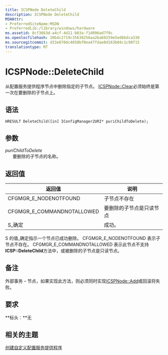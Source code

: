 ```yaml
---
title: ICSPNode DeleteChild
description: ICSPNode DeleteChild
MSHAttr:
- PreferredSiteName:MSDN
- PreferredLib:/library/windows/hardware
ms.assetid: 8cf3663d-a4cf-4d11-b03a-f1d096ad7f9c
ms.openlocfilehash: 20b4c2719c35638256aa2ba69259e5ed6bdca338
ms.sourcegitcommit: d33e870dc4850bf0ea47fdae0d163b04c1c90f15
translationtype: MT
---
```

# <a name="icspnodedeletechild"></a>ICSPNode::DeleteChild

从配置服务提供程序节点中删除指定的子节点。 [ICSPNode::Clear](icspnodeclear.md)必须始终是第一次在要删除的子节点上。

## <a name="syntax"></a>语法

``` syntax
HRESULT DeleteChild([in] IConfigManager2URI* puriChildToDelete);
```

## <a name="parameters"></a>参数

<a href="" id="purichildtodelete"></a>*puriChildToDelete*  
&nbsp;&nbsp;&nbsp;&nbsp;&nbsp;&nbsp;要删除的子节点的名称。

## <a name="return-values"></a>返回值

| 返回值                 | 说明                                      |
|------------------------------|--------------------------------------------------|
| CFGMGR\_E\_NODENOTFOUND      | 子节点不存在                    |
| CFGMGR\_E\_COMMANDNOTALLOWED | 要删除的子节点是只读节点 |
| S\_确定                        | 成功。                                         |

 
S 的值\_确定指示一个节点已成功删除。 CFGMGR\_E\_NODENOTFOUND 表示子节点不存在。 CFGMGR\_E\_COMMANDNOTALLOWED 表示此节点不支持**ICSP::DeleteChild**方法中，或被删除的子节点是只读节点。

## <a name="remarks"></a>备注

外部事务 – 节点，如果实现此方法，则必须同时实现[ICSPNode::Add](icspnodeadd.md)或回滚将失败。

## <a name="requirements"></a>要求

**标头︰**无

## <a name="related-topics"></a>相关的主题

[创建自定义配置服务提供程序](create-a-custom-configuration-service-provider.md)

 






